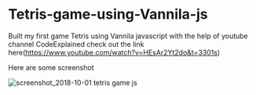 # Tetris-game-using-Vannila-js
Built my first game Tetris using Vannila javascript with the help of youtube channel CodeExplained check out the link here(https://www.youtube.com/watch?v=HEsAr2Yt2do&t=3301s) 

Here are some screenshot

![screenshot_2018-10-01 tetris game js](https://user-images.githubusercontent.com/28669827/46311537-2641e900-c5e0-11e8-824a-82462c208c54.png)
